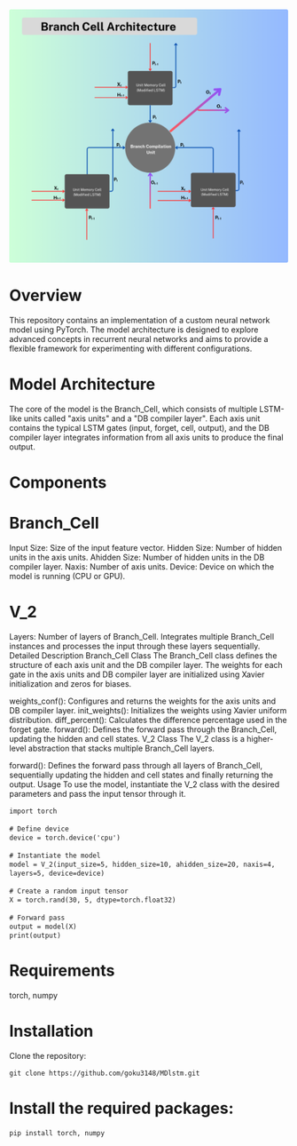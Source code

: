 
![](/assets/images/architecture.png)

# Overview
This repository contains an implementation of a custom neural network model using PyTorch. The model architecture is designed to explore advanced concepts in recurrent neural networks and aims to provide a flexible framework for experimenting with different configurations.

# Model Architecture
The core of the model is the Branch_Cell, which consists of multiple LSTM-like units called "axis units" and a "DB compiler layer". Each axis unit contains the typical LSTM gates (input, forget, cell, output), and the DB compiler layer integrates information from all axis units to produce the final output.

# Components
# Branch_Cell

Input Size: Size of the input feature vector.
Hidden Size: Number of hidden units in the axis units.
Ahidden Size: Number of hidden units in the DB compiler layer.
Naxis: Number of axis units.
Device: Device on which the model is running (CPU or GPU).
# V_2

Layers: Number of layers of Branch_Cell.
Integrates multiple Branch_Cell instances and processes the input through these layers sequentially.
Detailed Description
Branch_Cell Class
The Branch_Cell class defines the structure of each axis unit and the DB compiler layer. The weights for each gate in the axis units and DB compiler layer are initialized using Xavier initialization and zeros for biases.

weights_conf(): Configures and returns the weights for the axis units and DB compiler layer.
init_weights(): Initializes the weights using Xavier uniform distribution.
diff_percent(): Calculates the difference percentage used in the forget gate.
forward(): Defines the forward pass through the Branch_Cell, updating the hidden and cell states.
V_2 Class
The V_2 class is a higher-level abstraction that stacks multiple Branch_Cell layers.

forward(): Defines the forward pass through all layers of Branch_Cell, sequentially updating the hidden and cell states and finally returning the output.
Usage
To use the model, instantiate the V_2 class with the desired parameters and pass the input tensor through it.


```
import torch

# Define device
device = torch.device('cpu')

# Instantiate the model
model = V_2(input_size=5, hidden_size=10, ahidden_size=20, naxis=4, layers=5, device=device)

# Create a random input tensor
X = torch.rand(30, 5, dtype=torch.float32)

# Forward pass
output = model(X)
print(output)
```
# Requirements
torch,
numpy
# Installation
Clone the repository:
```
git clone https://github.com/goku3148/MDlstm.git
````
# Install the required packages:
```
pip install torch, numpy
```
